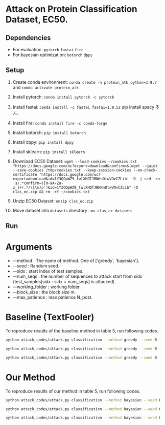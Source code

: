# Attack on Protein Classification Dataset, EC50.

## Dependencies
* For evaluation: `pytorch` `fastai` `fire` 
* For bayesian optimization: `botorch` `dppy`

## Setup
1. Create conda environment: `conda create -n protein_atk python=3.9.7` and `conda activate protein_atk`
2. Install pytorch: `conda install pytorch -c pytorch`
3. Install fastai: `conda install -c fastai fastai=1.0.52`
pip install spacy 추가.
4. Install fire: `conda install fire -c conda-forge`
5. Install botorch: `pip install botorch`
6. Install dppy: `pip install dppy`
7. Install sklearn: `pip install sklearn`
7. Download EC50 Dataset: `wget --load-cookies ~/cookies.txt "https://docs.google.com/uc?export=download&confirm=$(wget --quiet --save-cookies /tmp/cookies.txt --keep-session-cookies --no-check-certificate 'https://docs.google.com/uc?export=download&id=1Y3QQpWZ9_fwlXHQTJBNKnOtwVOvCZLib' -O- | sed -rn 's/.*confirm=([0-9A-Za-z_]+).*/\1\n/p')&id=1Y3QQpWZ9_fwlXHQTJBNKnOtwVOvCZLib" -O clas_ec.zip && rm -rf ~/cookies.txt`


8. Unzip EC50 Dataset: `unzip clas_ec.zip`
9. Move dataset into ```datasets``` directory : `mv clas_ec datasets`

## Run

# Arguments
* --method : The name of method. One of ['greedy', 'bayesian'].
* --seed : Random seed.
* --sidx : start index of test samples.
* --num_seqs : the number of sequences to attack start from sidx (test_samples[sidx : sidx + num_seqs] is attacked).
* --working_folder : working folder. 
* --block_size : the block size m.
* --max_patience : max patience N_post.

# Baseline (TextFooler)
To reproduce results of the baseline method in table 5, run following codes.
```bash
python attack_codes/attack.py classification --method greedy --seed 0 --sidx 0 --num_seqs 500 --working_folder datasets/clas_ec/clas_ec_ec50_level0
```

```bash
python attack_codes/attack.py classification --method greedy --seed 0 --sidx 0 --num_seqs 500 --working_folder datasets/clas_ec/clas_ec_ec50_level1
```

```bash
python attack_codes/attack.py classification --method greedy --seed 0 --sidx 0 --num_seqs 500 --working_folder datasets/clas_ec/clas_ec_ec50_level2
```

# Our Method
To reproduce results of our method in table 5, run following codes.
```bash
python attack_codes/attack.py classification --method bayesian --seed 0 --sidx 0 --num_seqs 500 --working_folder datasets/clas_ec/clas_ec_ec50_level0 --block_size 20 --max_patience 50
```

```bash
python attack_codes/attack.py classification --method bayesian --seed 0 --sidx 0 --num_seqs 500 --working_folder datasets/clas_ec/clas_ec_ec50_level1 --block_size 20 --max_patience 50
```

```bash
python attack_codes/attack.py classification --method bayesian --seed 0 --sidx 0 --num_seqs 500 --working_folder datasets/clas_ec/clas_ec_ec50_level2 --block_size 20 --max_patience 50
```
